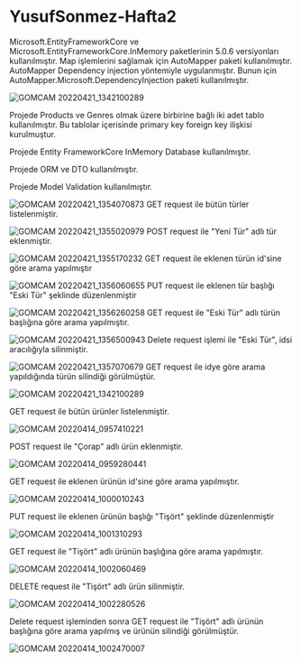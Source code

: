 # YusufSonmez-Hafta2

Microsoft.EntityFrameworkCore ve Microsoft.EntityFrameworkCore.InMemory paketlerinin 5.0.6 versiyonları kullanılmıştır.
Map işlemlerini sağlamak için AutoMapper paketi kullanılmıştır. AutoMapper Dependency injection yöntemiyle uygulanmıştır. Bunun için AutoMapper.Microsoft.DependencyInjection paketi kullanılmıştır.

![GOMCAM 20220421_1342100289](https://user-images.githubusercontent.com/32747222/164445083-820af129-d0fc-46f4-93b8-cfb8d37e1354.png)

Projede Products ve Genres olmak üzere birbirine bağlı iki adet tablo kullanılmıştır. Bu tablolar içerisinde primary key foreign key ilişkisi kurulmuştur.

Projede Entity FrameworkCore InMemory Database kullanılmıştır.

Projede ORM ve DTO kullanılmıştır.

Projede Model Validation kullanılmıştır.

![GOMCAM 20220421_1354070873](https://user-images.githubusercontent.com/32747222/164443933-e812c822-7e51-4620-acfa-200fa2c8b1f5.png)
GET request ile bütün türler listelenmiştir.

![GOMCAM 20220421_1355020979](https://user-images.githubusercontent.com/32747222/164443965-3b13129a-c580-4204-aa43-b0a4a1f39aef.png)
POST request ile "Yeni Tür" adlı tür eklenmiştir.

![GOMCAM 20220421_1355170232](https://user-images.githubusercontent.com/32747222/164444048-be16d031-1ca1-4264-bbb3-f4e8adf232ef.png)
GET request ile eklenen türün id'sine göre arama yapılmıştır

![GOMCAM 20220421_1356060655](https://user-images.githubusercontent.com/32747222/164444297-dfc10f44-bcf8-47ea-97d4-a36f0253729d.png)
PUT request ile eklenen tür başlığı "Eski Tür" şeklinde düzenlenmiştir

![GOMCAM 20220421_1356260258](https://user-images.githubusercontent.com/32747222/164444342-2f85c620-e739-4d04-8fac-39df35c4882e.png)
GET request ile "Eski Tür" adlı türün başlığına göre arama yapılmıştır.

![GOMCAM 20220421_1356500943](https://user-images.githubusercontent.com/32747222/164444453-ce040b10-a0fd-4719-ab89-a2b041240850.png)
Delete request işlemi ile "Eski Tür", idsi aracılığıyla silinmiştir.

![GOMCAM 20220421_1357070679](https://user-images.githubusercontent.com/32747222/164444580-43a9f96f-d6a3-48dc-8c24-fa7229acefed.png)
GET request ile idye göre arama yapıldığında türün silindiği görülmüştür.

![GOMCAM 20220421_1342100289](https://user-images.githubusercontent.com/32747222/164441650-bdfb472b-6636-41c8-a85d-68bc15bbd624.png)

GET request ile bütün ürünler listelenmiştir.

![GOMCAM 20220414_0957410221](https://user-images.githubusercontent.com/32747222/163331995-a410a575-c0ab-47d8-be48-88ae8ad26573.png)

POST request ile "Çorap" adlı ürün eklenmiştir.

![GOMCAM 20220414_0959280441](https://user-images.githubusercontent.com/32747222/163332100-43bbdd0f-3b91-4b12-b12d-7c9d8afe5846.png)

GET request ile eklenen ürünün id'sine göre arama yapılmıştır.

![GOMCAM 20220414_1000010243](https://user-images.githubusercontent.com/32747222/163332206-6c102dfd-6802-407f-8468-0b504e727c96.png)

PUT request ile eklenen ürünün başlığı "Tişört" şeklinde düzenlenmiştir

![GOMCAM 20220414_1001310293](https://user-images.githubusercontent.com/32747222/163332288-fb878847-53f0-42b5-989f-cec3635b3cf6.png)

GET request ile "Tişört" adlı ürünün başlığına göre arama yapılmıştır.

![GOMCAM 20220414_1002060469](https://user-images.githubusercontent.com/32747222/163332598-046b8a39-d18d-4669-a44b-4c5ca2b7016b.png)

DELETE request ile "Tişört" adlı ürün silinmiştir.

![GOMCAM 20220414_1002280526](https://user-images.githubusercontent.com/32747222/163332671-141868c5-e59e-4fa5-ad52-d37f2232e290.png)

Delete request işleminden sonra GET request ile "Tişört" adlı ürünün başlığına göre arama yapılmış ve ürünün silindiği görülmüştür.

![GOMCAM 20220414_1002470007](https://user-images.githubusercontent.com/32747222/163332847-31903930-1a4b-40f7-b5ab-0c5cab7277d6.png)
<!--
Projede Model Validasyonlar kullanılmıştır. Bu sayede aynı ürünler tekrar tekrar eklenememektedir ve eklenen ürünlerin formatlarında kurallar bulunmaktadır.

![GOMCAM 20220414_1018320986](https://user-images.githubusercontent.com/32747222/163334176-aa13f911-0c71-4ec4-8804-5c8978f5dbc1.png)
-->

